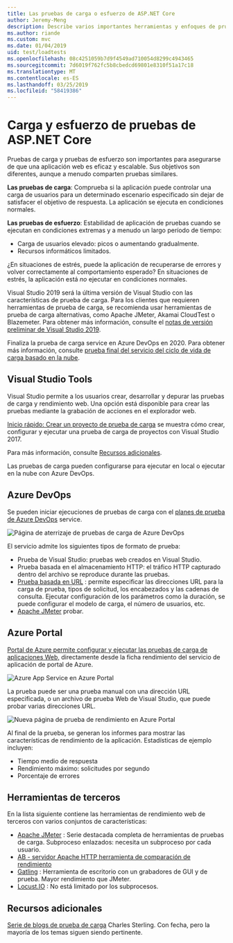 ```yaml
---
title: Las pruebas de carga o esfuerzo de ASP.NET Core
author: Jeremy-Meng
description: Describe varios importantes herramientas y enfoques de pruebas de carga y las aplicaciones ASP.NET Core de prueba de carga.
ms.author: riande
ms.custom: mvc
ms.date: 01/04/2019
uid: test/loadtests
ms.openlocfilehash: 08c4251059b7d9f4549ad710054d8299c4943465
ms.sourcegitcommit: 7d6019f762fc5b8cbedcd69801e8310f51a17c18
ms.translationtype: MT
ms.contentlocale: es-ES
ms.lasthandoff: 03/25/2019
ms.locfileid: "58419386"
---
```

# <a name="load-and-stress-testing-aspnet-core"></a>Carga y esfuerzo de pruebas de ASP.NET Core

Pruebas de carga y pruebas de esfuerzo son importantes para asegurarse de que una aplicación web es eficaz y escalable. Sus objetivos son diferentes, aunque a menudo comparten pruebas similares.

**Las pruebas de carga**: Comprueba si la aplicación puede controlar una carga de usuarios para un determinado escenario especificado sin dejar de satisfacer el objetivo de respuesta. La aplicación se ejecuta en condiciones normales.

**Las pruebas de esfuerzo**: Estabilidad de aplicación de pruebas cuando se ejecutan en condiciones extremas y a menudo un largo período de tiempo:

* Carga de usuarios elevado: picos o aumentando gradualmente.
* Recursos informáticos limitados.

¿En situaciones de estrés, puede la aplicación de recuperarse de errores y volver correctamente al comportamiento esperado? En situaciones de estrés, la aplicación está *no* ejecutar en condiciones normales.

Visual Studio 2019 será la última versión de Visual Studio con las características de prueba de carga. Para los clientes que requieren herramientas de prueba de carga, se recomienda usar herramientas de prueba de carga alternativas, como Apache JMeter, Akamai CloudTest o Blazemeter. Para obtener más información, consulte el [notas de versión preliminar de Visual Studio 2019](/visualstudio/releases/2019/release-notes-preview#test-tools).

Finaliza la prueba de carga service en Azure DevOps en 2020. Para obtener más información, consulte [prueba final del servicio del ciclo de vida de carga basado en la nube](https://devblogs.microsoft.com/devops/cloud-based-load-testing-service-eol/).

## <a name="visual-studio-tools"></a>Visual Studio Tools

Visual Studio permite a los usuarios crear, desarrollar y depurar las pruebas de carga y rendimiento web. Una opción está disponible para crear las pruebas mediante la grabación de acciones en el explorador web.

[Inicio rápido: Crear un proyecto de prueba de carga](/visualstudio/test/quickstart-create-a-load-test-project?view=vs-2017) se muestra cómo crear, configurar y ejecutar una prueba de carga de proyectos con Visual Studio 2017.

Para más información, consulte [Recursos adicionales](#add).

Las pruebas de carga pueden configurarse para ejecutar en local o ejecutar en la nube con Azure DevOps.

## <a name="azure-devops"></a>Azure DevOps

Se pueden iniciar ejecuciones de pruebas de carga con el [planes de prueba de Azure DevOps](/azure/devops/test/load-test/index?view=vsts) service.

![Página de aterrizaje de pruebas de carga de Azure DevOps](./load-tests/_static/azure-devops-load-test.png)

El servicio admite los siguientes tipos de formato de prueba:

* Prueba de Visual Studio: pruebas web creados en Visual Studio.
* Prueba basada en el almacenamiento HTTP: el tráfico HTTP capturado dentro del archivo se reproduce durante las pruebas.
* [Prueba basada en URL](/azure/devops/test/load-test/get-started-simple-cloud-load-test?view=vsts) : permite especificar las direcciones URL para la carga de prueba, tipos de solicitud, los encabezados y las cadenas de consulta. Ejecutar configuración de los parámetros como la duración, se puede configurar el modelo de carga, el número de usuarios, etc.
* [Apache JMeter](https://jmeter.apache.org/) probar.

## <a name="azure-portal"></a>Azure Portal

[Portal de Azure permite configurar y ejecutar las pruebas de carga de aplicaciones Web,](/azure/devops/test/load-test/app-service-web-app-performance-test?view=vsts) directamente desde la ficha rendimiento del servicio de aplicación de portal de Azure.

![Azure App Service en Azure Portal](./load-tests/_static/azure-appservice-perf-test.png)

La prueba puede ser una prueba manual con una dirección URL especificada, o un archivo de prueba Web de Visual Studio, que puede probar varias direcciones URL.

![Nueva página de prueba de rendimiento en Azure Portal](./load-tests/_static/azure-appservice-perf-test-config.png)

Al final de la prueba, se generan los informes para mostrar las características de rendimiento de la aplicación. Estadísticas de ejemplo incluyen:

* Tiempo medio de respuesta
* Rendimiento máximo: solicitudes por segundo
* Porcentaje de errores

## <a name="third-party-tools"></a>Herramientas de terceros

En la lista siguiente contiene las herramientas de rendimiento web de terceros con varios conjuntos de características:

* [Apache JMeter](https://jmeter.apache.org/) : Serie destacada completa de herramientas de pruebas de carga. Subproceso enlazados: necesita un subproceso por cada usuario.
* [AB - servidor Apache HTTP herramienta de comparación de rendimiento](https://httpd.apache.org/docs/2.4/programs/ab.html)
* [Gatling](https://gatling.io/) : Herramienta de escritorio con un grabadores de GUI y de prueba. Mayor rendimiento que JMeter.
* [Locust.IO](https://locust.io/) : No está limitado por los subprocesos.

<a name="add"></a>

## <a name="additional-resources"></a>Recursos adicionales

[Serie de blogs de prueba de carga](https://blogs.msdn.microsoft.com/charles_sterling/2015/06/01/load-test-series-part-i-creating-web-performance-tests-for-a-load-test/) Charles Sterling. Con fecha, pero la mayoría de los temas siguen siendo pertinente.
